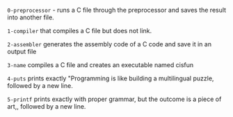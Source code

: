 `0-preprocessor` - runs a C file through the preprocessor and saves the result into another file.

`1-compiler`  that compiles a C file but does not link.

`2-assembler` generates the assembly code of a C code and save it in an output file

`3-name` compiles a C file and creates an executable named cisfun

`4-puts` prints exactly "Programming is like building a multilingual puzzle, followed by a new line.

`5-printf` prints exactly with proper grammar, but the outcome is a piece of art,, followed by a new line.
